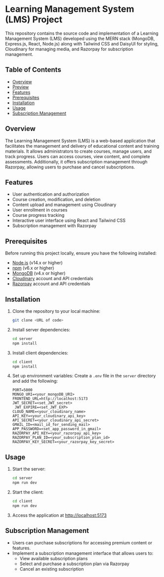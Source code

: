 # Learning Management System (LMS) Project

This repository contains the source code and implementation of a Learning Management System (LMS) developed using the MERN stack (MongoDB, Express.js, React, Node.js) along with Tailwind CSS and DaisyUI for styling, Cloudinary for managing media, and Razorpay for subscription management.

## Table of Contents

- [Overview](#overview)
- [Preview](#preview)
- [Features](#features)
- [Prerequisites](#prerequisites)
- [Installation](#installation)
- [Usage](#usage)
- [Subscription Management](#subscription-management)

## Overview

The Learning Management System (LMS) is a web-based application that facilitates the management and delivery of educational content and training materials. It allows administrators to create courses, manage users, and track progress. Users can access courses, view content, and complete assessments. Additionally, it offers subscription management through Razorpay, allowing users to purchase and cancel subscriptions.

## Features

- User authentication and authorization
- Course creation, modification, and deletion
- Content upload and management using Cloudinary
- User enrollment in courses
- Course progress tracking
- Interactive user interface using React and Tailwind CSS
- Subscription management with Razorpay

## Prerequisites

Before running this project locally, ensure you have the following installed:

- [Node.js](https://nodejs.org/) (v14.x or higher)
- [npm](https://www.npmjs.com/) (v6.x or higher)
- [MongoDB](https://www.mongodb.com/) (v4.x or higher)
- [Cloudinary](https://cloudinary.com/) account and API credentials
- [Razorpay](https://razorpay.com/) account and API credentials

## Installation

1. Clone the repository to your local machine:

   ```bash
   git clone <URL of code>
   ```

2. Install server dependencies:

   ```bash
   cd server
   npm install
   ```

3. Install client dependencies:

   ```bash
   cd client
   npm install
   ```

4. Set up environment variables:
   Create a `.env` file in the `server` directory and add the following:
   ```plaintext
   PORT=5000
   MONGO_URI=<your_mongoDB_URI>
   FRONTEND_URL=http://localhost:5173
   JWT_SECRET=<set_JWT_secret>
    JWT_EXPIRE=<set_JWT_EXP>
   CLOUD_NAME=<your_cloudinary_name>
   API_KEY=<your_cloudinary_api_key>
   API_SECRET=<your_cloudinary_api_secret>
   GMAIL_ID=<mail_id_for_sending_mail>
   APP_PASSWORD=<set_app_password_in_gmail>
   RAZORPAY_API_KEY=<your_razorpay_api_key>
   RAZORPAY_PLAN_ID=<your_subscription_plan_id>
   RAZORPAY_KEY_SECRET=<your_razorpay_key_secret>
   ```

## Usage

1. Start the server:

   ```bash
   cd server
   npm run dev
   ```

2. Start the client:

   ```bash
   cd client
   npm run dev
   ```

3. Access the application at [http://localhost:5173](http://localhost:5173)

## Subscription Management

- Users can purchase subscriptions for accessing premium content or features.
- Implement a subscription management interface that allows users to:
  - View available subscription plans
  - Select and purchase a subscription plan via Razorpay
  - Cancel an existing subscription
